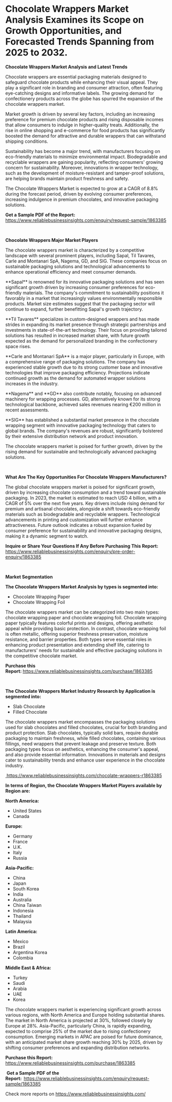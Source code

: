 <p><h1>Chocolate Wrappers Market Analysis Examines its Scope on Growth Opportunities, and Forecasted Trends Spanning from 2025 to 2032.</h1></p><p><strong>Chocolate Wrappers Market Analysis and Latest Trends</strong></p>
<p><p>Chocolate wrappers are essential packaging materials designed to safeguard chocolate products while enhancing their visual appeal. They play a significant role in branding and consumer attraction, often featuring eye-catching designs and informative labels. The growing demand for confectionery products across the globe has spurred the expansion of the chocolate wrappers market.</p><p>Market growth is driven by several key factors, including an increasing preference for premium chocolate products and rising disposable incomes that allow consumers to indulge in higher-quality treats. Additionally, the rise in online shopping and e-commerce for food products has significantly boosted the demand for attractive and durable wrappers that can withstand shipping conditions.</p><p>Sustainability has become a major trend, with manufacturers focusing on eco-friendly materials to minimize environmental impact. Biodegradable and recyclable wrappers are gaining popularity, reflecting consumers' growing concern for sustainability. Moreover, innovations in wrapper technology, such as the development of moisture-resistant and tamper-proof solutions, are helping brands maintain product freshness and safety.</p><p>The Chocolate Wrappers Market is expected to grow at a CAGR of 8.8% during the forecast period, driven by evolving consumer preferences, increasing indulgence in premium chocolates, and innovative packaging solutions.</p></p>
<p><strong>Get a Sample PDF of the Report:&nbsp;</strong> <a href="https://www.reliablebusinessinsights.com/enquiry/request-sample/1863385?utm_campaign=2768&utm_medium=2&utm_source=Github&utm_content=ia&utm_term=08032025&utm_id=chocolate-wrappers">https://www.reliablebusinessinsights.com/enquiry/request-sample/1863385</a></p>
<p>&nbsp;</p>
<p><strong>Chocolate Wrappers Major Market Players</strong></p>
<p><p>The chocolate wrappers market is characterized by a competitive landscape with several prominent players, including Sapal, Til Tavares, Carle and Montanari SpA, Nagema, GD, and SIG. These companies focus on sustainable packaging solutions and technological advancements to enhance operational efficiency and meet consumer demands.</p><p>**Sapal** is renowned for its innovative packaging solutions and has seen significant growth driven by increasing consumer preferences for eco-friendly materials. The company's commitment to sustainability positions it favorably in a market that increasingly values environmentally responsible products. Market size estimates suggest that the packaging sector will continue to expand, further benefitting Sapal's growth trajectory.</p><p>**Til Tavares** specializes in custom-designed wrappers and has made strides in expanding its market presence through strategic partnerships and investments in state-of-the-art technology. Their focus on providing tailored solutions has resulted in increased market share, with future growth expected as the demand for personalized branding in the confectionery space rises.</p><p>**Carle and Montanari SpA** is a major player, particularly in Europe, with a comprehensive range of packaging solutions. The company has experienced stable growth due to its strong customer base and innovative technologies that improve packaging efficiency. Projections indicate continued growth as the demand for automated wrapper solutions increases in the industry.</p><p>**Nagema** and **GD** also contribute notably, focusing on advanced machinery for wrapping processes. GD, alternatively known for its strong technological backbone, achieved sales revenues nearing €200 million in recent assessments.</p><p>**SIG** has established a substantial market presence in the chocolate wrapping segment with innovative packaging technology that caters to global brands. The company's revenues are robust, significantly bolstered by their extensive distribution network and product innovation.</p><p>The chocolate wrappers market is poised for further growth, driven by the rising demand for sustainable and technologically advanced packaging solutions.</p></p>
<p>&nbsp;</p>
<p><strong>What Are The Key Opportunities For Chocolate Wrappers Manufacturers?</strong></p>
<p><p>The global chocolate wrappers market is poised for significant growth, driven by increasing chocolate consumption and a trend toward sustainable packaging. In 2023, the market is estimated to reach USD 4 billion, with a CAGR of 5% over the next five years. Key drivers include rising demand for premium and artisanal chocolates, alongside a shift towards eco-friendly materials such as biodegradable and recyclable wrappers. Technological advancements in printing and customization will further enhance attractiveness. Future outlook indicates a robust expansion fueled by consumer preference for sustainability and innovative packaging designs, making it a dynamic segment to watch.</p></p>
<p><strong>Inquire or Share Your Questions If Any Before Purchasing This Report:</strong> <a href="https://www.reliablebusinessinsights.com/enquiry/pre-order-enquiry/1863385?utm_campaign=2768&utm_medium=2&utm_source=Github&utm_content=ia&utm_term=08032025&utm_id=chocolate-wrappers">https://www.reliablebusinessinsights.com/enquiry/pre-order-enquiry/1863385</a></p>
<p>&nbsp;</p>
<p><strong>Market Segmentation</strong></p>
<p><strong>The Chocolate Wrappers Market Analysis by types is segmented into:</strong></p>
<p><ul><li>Chocolate Wrapping Paper</li><li>Chocolate Wrapping Foil</li></ul></p>
<p><p>The chocolate wrappers market can be categorized into two main types: chocolate wrapping paper and chocolate wrapping foil. Chocolate wrapping paper typically features colorful prints and designs, offering aesthetic appeal while providing basic protection. In contrast, chocolate wrapping foil is often metallic, offering superior freshness preservation, moisture resistance, and barrier properties. Both types serve essential roles in enhancing product presentation and extending shelf life, catering to manufacturers' needs for sustainable and effective packaging solutions in the competitive chocolate market.</p></p>
<p><strong>Purchase this Report:&nbsp;</strong><a href="https://www.reliablebusinessinsights.com/purchase/1863385?utm_campaign=2768&utm_medium=2&utm_source=Github&utm_content=ia&utm_term=08032025&utm_id=chocolate-wrappers">https://www.reliablebusinessinsights.com/purchase/1863385</a></p>
<p>&nbsp;</p>
<p><strong>The Chocolate Wrappers Market Industry Research by Application is segmented into:</strong></p>
<p><ul><li>Slab Chocolate</li><li>Filled Chocolate</li></ul></p>
<p><p>The chocolate wrappers market encompasses the packaging solutions used for slab chocolates and filled chocolates, crucial for both branding and product protection. Slab chocolates, typically solid bars, require durable packaging to maintain freshness, while filled chocolates, containing various fillings, need wrappers that prevent leakage and preserve texture. Both packaging types focus on aesthetics, enhancing the consumer's appeal, and also provide essential information. Innovations in materials and designs cater to sustainability trends and enhance user experience in the chocolate industry.</p></p>
<p><a href="https://www.reliablebusinessinsights.com/chocolate-wrappers-r1863385?utm_campaign=2768&utm_medium=2&utm_source=Github&utm_content=ia&utm_term=08032025&utm_id=chocolate-wrappers">&nbsp;https://www.reliablebusinessinsights.com/chocolate-wrappers-r1863385</a></p>
<p><strong>In terms of Region, the Chocolate Wrappers Market Players available by Region are:</strong></p>
<p>
    <p> <strong> North America: </strong>
        <ul>
            <li>United States</li>
            <li>Canada</li>
        </ul>
        </p> 
    <p> <strong> Europe: </strong>
        <ul>
            <li>Germany</li>
            <li>France</li>
            <li>U.K.</li>
            <li>Italy</li>
            <li>Russia</li>
        </ul>
        </p> 
    <p> <strong> Asia-Pacific: </strong>
        <ul>
            <li>China</li>
            <li>Japan</li>
            <li>South Korea</li>
            <li>India</li>
            <li>Australia</li>
            <li>China Taiwan</li>
            <li>Indonesia</li>
            <li>Thailand</li>
            <li>Malaysia</li>
        </ul>
        </p> 
    <p> <strong> Latin America: </strong>
        <ul>
            <li>Mexico</li>
            <li>Brazil</li>
            <li>Argentina Korea</li>
            <li>Colombia</li>
        </ul>
        </p> 
    <p> <strong> Middle East & Africa: </strong>
        <ul>
            <li>Turkey</li>
            <li>Saudi</li>
            <li>Arabia</li>
            <li>UAE</li>
            <li>Korea</li>
        </ul>
    </p>
    </p>
<p><p>The chocolate wrappers market is experiencing significant growth across various regions, with North America and Europe holding substantial shares. The market in North America is projected at 30%, followed closely by Europe at 28%. Asia-Pacific, particularly China, is rapidly expanding, expected to comprise 25% of the market due to rising confectionery consumption. Emerging markets in APAC are poised for future dominance, with an anticipated market share growth reaching 30% by 2025, driven by shifting consumer preferences and expanding distribution networks.</p></p>
<p><strong>Purchase this Report: </strong><a href="https://www.reliablebusinessinsights.com/purchase/1863385?utm_campaign=2768&utm_medium=2&utm_source=Github&utm_content=ia&utm_term=08032025&utm_id=chocolate-wrappers">https://www.reliablebusinessinsights.com/purchase/1863385</a></p>
<p>&nbsp;<strong>Get a Sample PDF of the Report:&nbsp;&nbsp;</strong><a href="https://www.reliablebusinessinsights.com/enquiry/request-sample/1863385?utm_campaign=2768&utm_medium=2&utm_source=Github&utm_content=ia&utm_term=08032025&utm_id=chocolate-wrappers">https://www.reliablebusinessinsights.com/enquiry/request-sample/1863385</a></p>
<p><strong></strong></p>
<p>Check more reports on <a href="https://www.reliablebusinessinsights.com/?utm_campaign=2768&utm_medium=2&utm_source=Github&utm_content=ia&utm_term=08032025&utm_id=chocolate-wrappers">https://www.reliablebusinessinsights.com/</a></p>